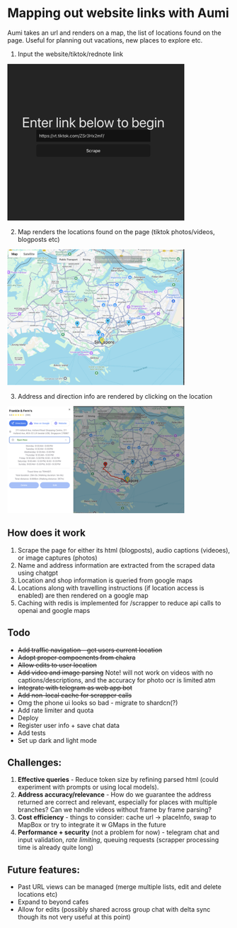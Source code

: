 # Mapping out website links with Aumi

Aumi takes an url and renders on a map, the list of locations found on the page. Useful for planning out vacations, new places to explore etc.
1. Input the website/tiktok/rednote link
<img src="./docs/demo1.png" alt="drawing" width="400"/>

2. Map renders the locations found on the page (tiktok photos/videos, blogposts etc)
<img src="./docs/demo2.png" alt="drawing" width="400"/>

3. Address and direction info are rendered by clicking on the location
<img src="./docs/demo3.png" alt="drawing" width="400"/>

## How does it work
1. Scrape the page for either its html (blogposts), audio captions (videoes), or image captures (photos)
2. Name and address information are extracted from the scraped data using chatgpt
3. Location and shop information is queried from google maps
4. Locations along with travelling instructions (if location access is enabled) are then rendered on a google map
5. Caching with redis is implemented for /scrapper to reduce api calls to openai and google maps

## Todo
- ~~Add traffic navigation - get users current location~~
- ~~Adopt proper compoenents from chakra~~
- ~~Allow edits to user location~~
- ~~Add video and image parsing~~ Note! will not work on videos with no captions/descriptions, and the accuracy for photo ocr is limited atm
- ~~Integrate with telegram as web app bot~~
- ~~Add non-local cache for scrapper calls~~
- Omg the phone ui looks so bad - migrate to shardcn(?)
- Add rate limiter and quota
- Deploy
- Register user info + save chat data
- Add tests
- Set up dark and light mode


## Challenges:
1. **Effective queries** - Reduce token size by refining parsed html (could experiment with prompts or using local models).
2. **Address accuracy/relevance** - How do we guarantee the address returned are correct and relevant, especially for places with multiple branches? Can we handle videos without frame by frame parsing?
3. **Cost efficiency** - things to consider: cache url -> placeInfo, swap to MapBox or try to integrate it w GMaps in the future
4. **Performance + security** (not a problem for now) - telegram chat and input validation, *rate limiting*, queuing requests (scrapper processing time is already quite long)

## Future features:
- Past URL views can be managed (merge multiple lists, edit and delete locations etc)
- Expand to beyond cafes
- Allow for edits (possibly shared across group chat with delta sync though its not very useful at this point)

